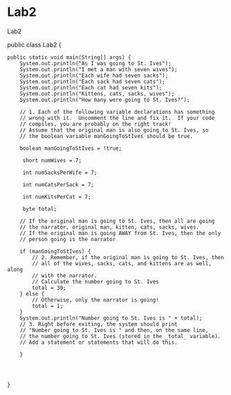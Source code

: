 # Lab2
Lab2

public class Lab2 {

	public static void main(String[] args) {
		System.out.println("As I was going to St. Ives");
		System.out.println("I met a man with seven wives");
		System.out.println("Each wife had seven sacks");
		System.out.println("Each sack had seven cats");
		System.out.println("Each cat had seven kits");
		System.out.println("Kittens, cats, sacks, wives");
		System.out.println("How many were going to St. Ives?");
		
		// 1. Each of the following variable declarations has something
		// wrong with it.  Uncomment the line and fix it.  If your code
		// compiles, you are probably on the right track!
		// Assume that the original man is also going to St. Ives, so
		// the boolean variable manGoingToStIves should be true.
		
		boolean manGoingToStIves = !true;

		 short numWives = 7;

		 int numSacksPerWife = 7;
		
		 int numCatsPerSack = 7;

		 int numKitsPerCat = 7;

		 byte total;

		// If the original man is going to St. Ives, then all are going
		// the narrator, original man, kitten, cats, sacks, wives.
		// If the original man is going AWAY from St. Ives, then the only
		// person going is the narrator

		if (manGoingToStIves) {
		    // 2. Remember, if the original man is going to St. Ives, then
		    // all of the wives, sacks, cats, and kittens are as well, along
		    // with the narrator.
		    // Calculate the number going to St. Ives
		    total = 30;
		} else {
		    // Otherwise, only the narrator is going!
		    total = 1;
		}
		System.out.println("Number going to St. Ives is " + total);
		// 3. Right before exiting, the system should print
		// "Number going to St. Ives is " and then, on the same line,
		// the number going to St. Ives (stored in the _total_ variable).
		// Add a statement or statements that will do this.
		
	    }
	    
	


	}


